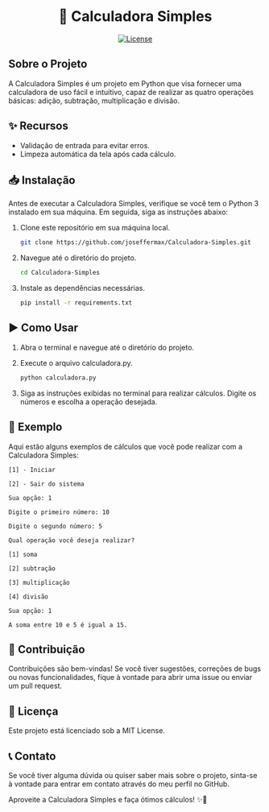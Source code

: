 <h1 align="center">🧮 Calculadora Simples</h1>

<p align="center">
  <a href="https://opensource.org/licenses/MIT">
    <img src="https://img.shields.io/badge/License-MIT-blue.svg" alt="License">
  </a>
</p>

## Sobre o Projeto

A Calculadora Simples é um projeto em Python que visa fornecer uma calculadora de uso fácil e intuitivo, capaz de realizar as quatro operações básicas: adição, subtração, multiplicação e divisão.

## ✨ Recursos

- Validação de entrada para evitar erros.
- Limpeza automática da tela após cada cálculo.

## 📥 Instalação

Antes de executar a Calculadora Simples, verifique se você tem o Python 3 instalado em sua máquina. Em seguida, siga as instruções abaixo:

1. Clone este repositório em sua máquina local.
   ```bash
   git clone https://github.com/joseffermax/Calculadora-Simples.git

2. Navegue até o diretório do projeto.
   ```bash
   cd Calculadora-Simples

3. Instale as dependências necessárias.
   ```bash
   pip install -r requirements.txt

## ▶️ Como Usar

1. Abra o terminal e navegue até o diretório do projeto.

2. Execute o arquivo calculadora.py.
   ```bash
   python calculadora.py

3. Siga as instruções exibidas no terminal para realizar cálculos. Digite os números e escolha a operação desejada.

## 🌟 Exemplo

Aqui estão alguns exemplos de cálculos que você pode realizar com a Calculadora Simples:

    [1] - Iniciar
  
    [2] - Sair do sistema
  
    Sua opção: 1

    Digite o primeiro número: 10
  
    Digite o segundo número: 5

    Qual operação você deseja realizar?
  
    [1] soma
  
    [2] subtração
  
    [3] multiplicação
  
    [4] divisão
  
    Sua opção: 1

    A soma entre 10 e 5 é igual a 15.

## 🤝 Contribuição

Contribuições são bem-vindas! Se você tiver sugestões, correções de bugs ou novas funcionalidades, fique à vontade para abrir uma issue ou enviar um pull request.

## 📜 Licença

Este projeto está licenciado sob a MIT License.

## 📞 Contato

Se você tiver alguma dúvida ou quiser saber mais sobre o projeto, sinta-se à vontade para entrar em contato através do meu perfil no GitHub.

Aproveite a Calculadora Simples e faça ótimos cálculos! ✨🚀
